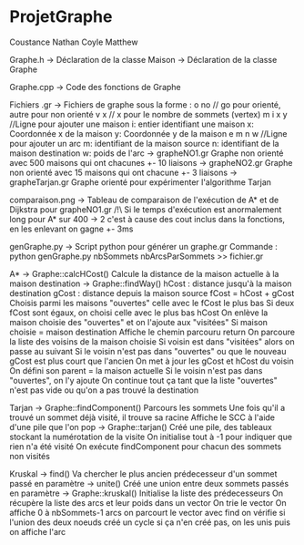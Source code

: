 # ProjetGraphe
Coustance Nathan
Coyle Matthew
 
Graphe.h
	-> Déclaration de la classe Maison
	-> Déclaration de la classe Graphe

Graphe.cpp
	-> Code des fonctions de Graphe

Fichiers .gr
	-> Fichiers de graphe sous la forme :
		o no  		// go pour orienté, autre pour non orienté
		v x			// x pour le nombre de sommets (vertex)
		m i x y		//Ligne pour ajouter une maison
						i: entier identifiant une maison
						x: Coordonnée x de la maison
						y: Coordonnée y de la maison
		e m n w 	//Ligne pour ajouter un arc
						m: identifiant de la maison source
						n: identifiant de la maison destination
						w: poids de l'arc
	-> grapheNO1.gr
		Graphe non orienté avec 500 maisons qui ont chacunes +- 10 liaisons
	-> grapheNO2.gr
		Graphe non orienté avec 15 maisons qui ont chacune +- 3 liaisons
	-> grapheTarjan.gr
		Graphe orienté pour expérimenter l'algorithme Tarjan

comparaison.png
	-> Tableau de comparaison de l'exécution de A* et de Dijkstra pour grapheNO1.gr
		/!\ Si le temps d'exécution est anormalement long pour A* sur 400 -> 2
			c'est à cause des cout inclus dans la fonctions, en les enlevant
			on gagne +- 3ms

genGraphe.py
	-> Script python pour générer un graphe.gr
	Commande :
		python genGraphe.py nbSommets nbArcsParSommets >> fichier.gr

A*
	-> Graphe::calcHCost()
		Calcule la distance de la maison actuelle à la maison destination
	-> Graphe::findWay()
		hCost : distance jusqu'à la maison destination
		gCost : distance depuis la maison source
		fCost = hCost + gCost
		Choisis parmi les maisons "ouvertes" celle avec le fCost le plus bas
			Si deux fCost sont égaux, on choisi celle avec le plus bas hCost
		On enlève la maison choisie des "ouvertes" et on l'ajoute aux "visitées"
		Si maison choisie = maison destination
			Affiche le chemin parcouru
			return
		On parcoure la liste des voisins de la maison choisie
			Si voisin est dans "visitées" alors on passe au suivant
			Si le voisin n'est pas dans "ouvertes" ou que le nouveau gCost est plus court que l'ancien
				On met à jour les gCost et hCost du voisin
				On défini son parent = la maison actuelle
				Si le voisin n'est pas dans "ouvertes", on l'y ajoute
		On continue tout ça tant que la liste "ouvertes" n'est pas vide ou qu'on a pas trouvé la destination

Tarjan
	-> Graphe::findComponent()
		Parcours les sommets
		Une fois qu'il a trouvé un sommet déjà visité, il trouve sa racine
		Affiche le SCC à l'aide d'une pile que l'on pop
	-> Graphe::tarjan()
		Créé une pile, des tableaux stockant la numérotation de la visite
		On initialise tout à -1 pour indiquer que rien n'a été visité
		On exécute findComponent pour chacun des sommets non visités

Kruskal
	-> find()
		Va chercher le plus ancien prédecesseur d'un sommet passé en paramètre
	-> unite()
		Créé une union entre deux sommets passés en paramètre
	-> Graphe::kruskal()
		Initialise la liste des prédecesseurs
		On récupère la liste des arcs et leur poids dans un vector
		On trie le vector
		On affiche 0 à nbSommets-1 arcs
			on parcourt le vector
			avec find on vérifie si l'union des deux noeuds créé un cycle
			si ça n'en créé pas, on les unis puis on affiche l'arc

